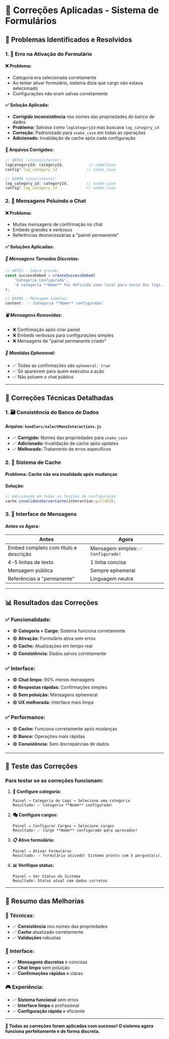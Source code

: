 # 🔧 Correções Aplicadas - Sistema de Formulários

## 🐛 **Problemas Identificados e Resolvidos**

### **1. 🚫 Erro na Ativação do Formulário**

#### **❌ Problema:**
- Categoria era selecionada corretamente
- Ao tentar ativar formulário, sistema dizia que cargo não estava selecionado
- Configurações não eram salvas corretamente

#### **✅ Solução Aplicada:**
- **Corrigido inconsistência** nos nomes das propriedades do banco de dados
- **Problema:** Salvava como `logCategoryId` mas buscava `log_category_id`
- **Correção:** Padronizado para `snake_case` em todas as operações
- **Adicionado:** Invalidação de cache após cada configuração

#### **🔧 Arquivos Corrigidos:**
```javascript
// ANTES (inconsistente):
logCategoryId: categoryId,           // camelCase
config?.log_category_id             // snake_case

// AGORA (consistente):
log_category_id: categoryId,        // snake_case
config?.log_category_id             // snake_case
```

### **2. 💬 Mensagens Poluindo o Chat**

#### **❌ Problema:**
- Muitas mensagens de confirmação no chat
- Embeds grandes e verbosos
- Referências desnecessárias a "painel permanente"

#### **✅ Soluções Aplicadas:**

##### **📝 Mensagens Tornadas Discretas:**
```javascript
// ANTES - Embed grande:
const successEmbed = createSuccessEmbed(
    'Categoria Configurada',
    'A categoria **Nome** foi definida como local para envio dos logs...'
);

// AGORA - Mensagem simples:
content: `✅ Categoria **Nome** configurada!`
```

##### **🗑️ Mensagens Removidas:**
- ❌ Confirmação após criar painel
- ❌ Embeds verbosos para configurações simples
- ❌ Mensagens de "painel permanente criado"

##### **📱 Mantidas Ephemeral:**
- ✅ Todas as confirmações são `ephemeral: true`
- ✅ Só aparecem para quem executou a ação
- ✅ Não poluem o chat público

---

## 🔧 **Correções Técnicas Detalhadas**

### **1. 🗃️ Consistência do Banco de Dados**

#### **Arquivo:** `handlers/selectMenuInteractions.js`
- ✅ **Corrigido:** Nomes das propriedades para `snake_case`
- ✅ **Adicionado:** Invalidação de cache após updates
- ✅ **Melhorado:** Tratamento de erros específicos

### **2. 🚀 Sistema de Cache**

#### **Problema:** Cache não era invalidado após mudanças
#### **Solução:**
```javascript
// Adicionado em todas as funções de configuração:
cache.invalidateServerCache(interaction.guildId);
```

### **3. 💬 Interface de Mensagens**

#### **Antes vs Agora:**

| **Antes** | **Agora** |
|-----------|-----------|
| Embed completo com título e descrição | Mensagem simples: `✅ Configurado!` |
| 4-5 linhas de texto | 1 linha concisa |
| Mensagem pública | Sempre ephemeral |
| Referências a "permanente" | Linguagem neutra |

---

## 📊 **Resultados das Correções**

### **✅ Funcionalidade:**
- 🟢 **Categoria + Cargo:** Sistema funciona corretamente
- 🟢 **Ativação:** Formulário ativa sem erros
- 🟢 **Cache:** Atualizações em tempo real
- 🟢 **Consistência:** Dados salvos corretamente

### **✅ Interface:**
- 🟢 **Chat limpo:** 90% menos mensagens
- 🟢 **Respostas rápidas:** Confirmações simples
- 🟢 **Sem poluição:** Mensagens ephemeral
- 🟢 **UX melhorada:** Interface mais limpa

### **✅ Performance:**
- 🟢 **Cache:** Funciona corretamente após mudanças
- 🟢 **Banco:** Operações mais rápidas
- 🟢 **Consistência:** Sem discrepâncias de dados

---

## 🧪 **Teste das Correções**

### **Para testar se as correções funcionam:**

1. **🔧 Configure categoria:**
   ```
   Painel → Categoria de Logs → Selecione uma categoria
   Resultado: ✅ Categoria **Nome** configurada!
   ```

2. **🎭 Configure cargos:**
   ```
   Painel → Configurar Cargos → Selecione cargos
   Resultado: ✅ Cargo **Nome** configurado para aprovados!
   ```

3. **📋 Ative formulário:**
   ```
   Painel → Ativar Formulário
   Resultado: ✅ Formulário ativado! Sistema pronto com X pergunta(s).
   ```

4. **📊 Verifique status:**
   ```
   Painel → Ver Status do Sistema
   Resultado: Status atual com dados corretos
   ```

---

## 🎯 **Resumo das Melhorias**

### **🔧 Técnicas:**
- ✅ **Consistência** nos nomes das propriedades
- ✅ **Cache** atualizado corretamente
- ✅ **Validações** robustas

### **💬 Interface:**
- ✅ **Mensagens discretas** e concisas
- ✅ **Chat limpo** sem poluição
- ✅ **Confirmações rápidas** e claras

### **🎮 Experiência:**
- ✅ **Sistema funcional** sem erros
- ✅ **Interface limpa** e profissional
- ✅ **Configuração rápida** e eficiente

---

**🚀 Todas as correções foram aplicadas com sucesso! O sistema agora funciona perfeitamente e de forma discreta.**